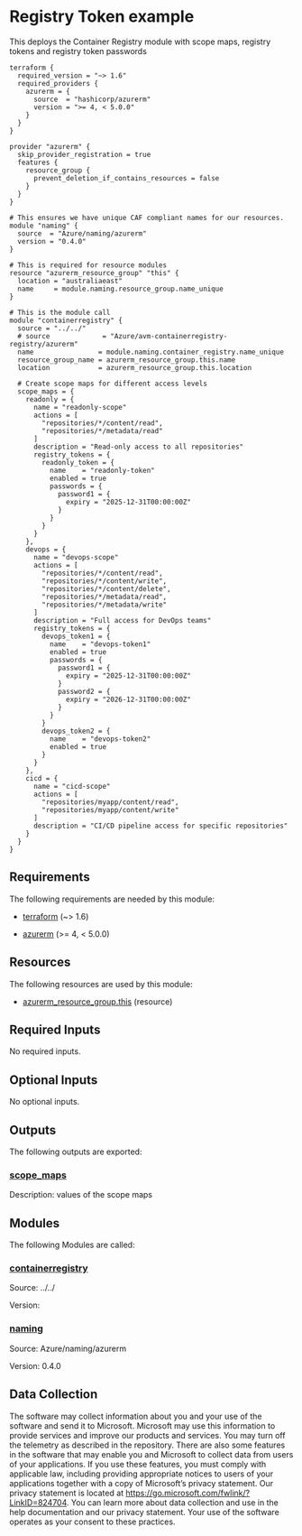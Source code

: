 <!-- BEGIN_TF_DOCS -->
# Registry Token example

This deploys the Container Registry module with scope maps, registry tokens and registry token passwords

```hcl
terraform {
  required_version = "~> 1.6"
  required_providers {
    azurerm = {
      source  = "hashicorp/azurerm"
      version = ">= 4, < 5.0.0"
    }
  }
}

provider "azurerm" {
  skip_provider_registration = true
  features {
    resource_group {
      prevent_deletion_if_contains_resources = false
    }
  }
}

# This ensures we have unique CAF compliant names for our resources.
module "naming" {
  source  = "Azure/naming/azurerm"
  version = "0.4.0"
}

# This is required for resource modules
resource "azurerm_resource_group" "this" {
  location = "australiaeast"
  name     = module.naming.resource_group.name_unique
}

# This is the module call
module "containerregistry" {
  source = "../../"
  # source             = "Azure/avm-containerregistry-registry/azurerm"
  name                = module.naming.container_registry.name_unique
  resource_group_name = azurerm_resource_group.this.name
  location            = azurerm_resource_group.this.location

  # Create scope maps for different access levels
  scope_maps = {
    readonly = {
      name = "readonly-scope"
      actions = [
        "repositories/*/content/read",
        "repositories/*/metadata/read"
      ]
      description = "Read-only access to all repositories"
      registry_tokens = {
        readonly_token = {
          name    = "readonly-token"
          enabled = true
          passwords = {
            password1 = {
              expiry = "2025-12-31T00:00:00Z"
            }
          }
        }
      }
    },
    devops = {
      name = "devops-scope"
      actions = [
        "repositories/*/content/read",
        "repositories/*/content/write",
        "repositories/*/content/delete",
        "repositories/*/metadata/read",
        "repositories/*/metadata/write"
      ]
      description = "Full access for DevOps teams"
      registry_tokens = {
        devops_token1 = {
          name    = "devops-token1"
          enabled = true
          passwords = {
            password1 = {
              expiry = "2025-12-31T00:00:00Z"
            }
            password2 = {
              expiry = "2026-12-31T00:00:00Z"
            }
          }
        }
        devops_token2 = {
          name    = "devops-token2"
          enabled = true
        }
      }
    },
    cicd = {
      name = "cicd-scope"
      actions = [
        "repositories/myapp/content/read",
        "repositories/myapp/content/write"
      ]
      description = "CI/CD pipeline access for specific repositories"
    }
  }
}
```

<!-- markdownlint-disable MD033 -->
## Requirements

The following requirements are needed by this module:

- <a name="requirement_terraform"></a> [terraform](#requirement\_terraform) (~> 1.6)

- <a name="requirement_azurerm"></a> [azurerm](#requirement\_azurerm) (>= 4, < 5.0.0)

## Resources

The following resources are used by this module:

- [azurerm_resource_group.this](https://registry.terraform.io/providers/hashicorp/azurerm/latest/docs/resources/resource_group) (resource)

<!-- markdownlint-disable MD013 -->
## Required Inputs

No required inputs.

## Optional Inputs

No optional inputs.

## Outputs

The following outputs are exported:

### <a name="output_scope_maps"></a> [scope\_maps](#output\_scope\_maps)

Description: values of the scope maps

## Modules

The following Modules are called:

### <a name="module_containerregistry"></a> [containerregistry](#module\_containerregistry)

Source: ../../

Version:

### <a name="module_naming"></a> [naming](#module\_naming)

Source: Azure/naming/azurerm

Version: 0.4.0

<!-- markdownlint-disable-next-line MD041 -->
## Data Collection

The software may collect information about you and your use of the software and send it to Microsoft. Microsoft may use this information to provide services and improve our products and services. You may turn off the telemetry as described in the repository. There are also some features in the software that may enable you and Microsoft to collect data from users of your applications. If you use these features, you must comply with applicable law, including providing appropriate notices to users of your applications together with a copy of Microsoft’s privacy statement. Our privacy statement is located at <https://go.microsoft.com/fwlink/?LinkID=824704>. You can learn more about data collection and use in the help documentation and our privacy statement. Your use of the software operates as your consent to these practices.
<!-- END_TF_DOCS -->